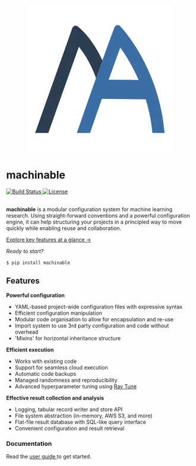 <div align="center">
  <img src="https://raw.githubusercontent.com/machinable-org/machinable/master/docs/logo/logo.png">
</div>

# machinable

<a href="https://travis-ci.org/machinable-org/machinable">
<img src="https://travis-ci.org/machinable-org/machinable.svg?branch=master" alt="Build Status">
</a>
<a href="https://opensource.org/licenses/MIT">
<img src="https://img.shields.io/badge/License-MIT-blue.svg" alt="License">
</a>

<br />
<br />

**machinable** is a modular configuration system for machine learning research. Using straight-forward conventions and a powerful configuration engine, it can help structuring your projects in a principled way to move quickly while enabling reuse and collaboration.

[Explore key features at a glance →](https://machinable.org/guide/at-glance.html)

*Ready to start?*

    $ pip install machinable

## Features

**Powerful configuration**

- YAML-based project-wide configuration files with expressive syntax
- Efficient configuration manipulation
- Modular code organisation to allow for encapsulation and re-use
- Import system to use 3rd party configuration and code without overhead
- 'Mixins' for horizontal inheritance structure

**Efficient execution**

- Works with existing code
- Support for seamless cloud execution
- Automatic code backups
- Managed randomness and reproducibility
- Advanced hyperparameter tuning using [Ray Tune](https://github.com/ray-project/ray)

**Effective result collection and analysis**

- Logging, tabular record writer and store API
- File system abstraction (in-memory, AWS S3, and more)
- Flat-file result database with SQL-like query interface
- Convenient configuration and result retrieval

### Documentation

Read the [user guide ](https://machinable.org/guide) to get started.
